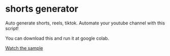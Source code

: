 # shorts generator

Auto generate shorts, reels, tiktok. Automate your youtube channel with this script!

You can download this and run it at google colab.

[Watch the sample](https://www.youtube.com/watch?v=2n--UJXMnZM)